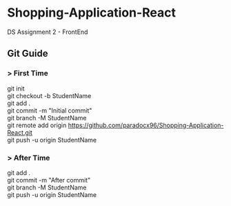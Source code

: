 # Shopping-Application-React
DS Assignment 2 - FrontEnd

## Git Guide  

### > First Time  
git init  
git checkout -b StudentName  
git add .  
git commit -m "Initial commit"  
git branch -M StudentName  
git remote add origin https://github.com/paradocx96/Shopping-Application-React.git  
git push -u origin StudentName  
  
### > After Time  
git add .  
git commit -m "After commit"  
git branch -M StudentName  
git push -u origin StudentName  
